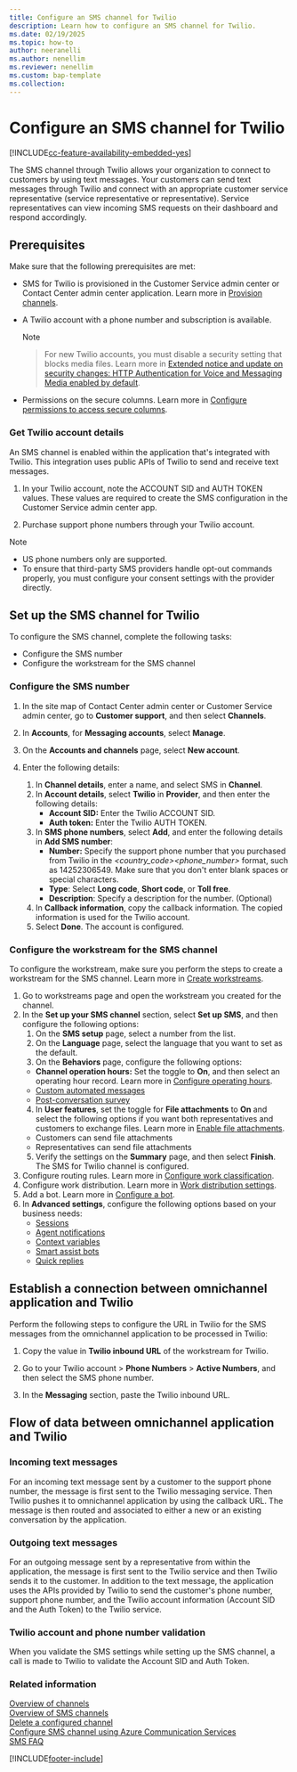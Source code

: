 ```yaml
---
title: Configure an SMS channel for Twilio
description: Learn how to configure an SMS channel for Twilio.
ms.date: 02/19/2025
ms.topic: how-to
author: neeranelli
ms.author: nenellim
ms.reviewer: nenellim
ms.custom: bap-template
ms.collection:
---
```


# Configure an SMS channel for Twilio

[!INCLUDE[cc-feature-availability-embedded-yes](../../includes/cc-feature-availability-embedded-yes.md)]

The SMS channel through Twilio allows your organization to connect to customers by using text messages. Your customers can send text messages through Twilio and connect with an appropriate customer service representative (service representative or representative). Service representatives can view incoming SMS requests on their dashboard and respond accordingly.

## Prerequisites

Make sure that the following prerequisites are met:

- SMS for Twilio is provisioned in the Customer Service admin center or Contact Center admin center application. Learn more in [Provision channels](/dynamics365/contact-center/implement/provision-channels#set-up-channels).
 
- A Twilio account with a phone number and subscription is available.
    > [!NOTE]
    > > For new Twilio accounts, you must disable a security setting that blocks media files. Learn more in [Extended notice and update on security changes: HTTP Authentication for Voice and Messaging Media enabled by default](https://go.microsoft.com/fwlink/p/?linkid=2248938).
- Permissions on the secure columns. Learn more in [Configure permissions to access secure columns](../implement/add-users-assign-roles.md#configure-permissions-to-access-secure-columns).

### Get Twilio account details

An SMS channel is enabled within the application that's integrated with Twilio. This integration uses public APIs of Twilio to send and receive text messages.

1. In your Twilio account, note the ACCOUNT SID and AUTH TOKEN values. These values are required to create the SMS configuration in the Customer Service admin center app.

2. Purchase support phone numbers through your Twilio account.

> [!NOTE]
>
> - US phone numbers only are supported.
> - To ensure that third-party SMS providers handle opt-out commands properly, you must configure your consent settings with the provider directly.  

## Set up the SMS channel for Twilio

To configure the SMS channel, complete the following tasks:
- Configure the SMS number
- Configure the workstream for the SMS channel

### Configure the SMS number

1. In the site map of Contact Center admin center or Customer Service admin center, go to **Customer support**, and then select **Channels**.
    
1. In **Accounts**, for **Messaging accounts**, select **Manage**.

1. On the **Accounts and channels** page, select **New account**.

1. Enter the following details:
   1. In **Channel details**, enter a name, and select SMS in **Channel**.
   1. In **Account details**, select **Twilio** in **Provider**, and then enter the following details:
      - **Account SID:** Enter the Twilio ACCOUNT SID.
      - **Auth token:** Enter the Twilio AUTH TOKEN.
   1. In **SMS phone numbers**, select **Add**, and enter the following details in **Add SMS number**:
      - **Number:** Specify the support phone number that you purchased from Twilio in the *<country_code><phone_number>* format, such as 14252306549. Make sure that you don't enter blank spaces or special characters.
      - **Type**: Select **Long code**, **Short code**, or **Toll free**.
      - **Description**: Specify a description for the number. (Optional)
   1. In **Callback information**, copy the callback information. The copied information is used for the Twilio account.
   1. Select **Done**. The account is configured.

### Configure the workstream for the SMS channel

To configure the workstream, make sure you perform the steps to create a workstream for the SMS channel. Learn more in [Create workstreams](create-workstreams.md).

1. Go to workstreams page and open the workstream you created for the channel.
2. In the **Set up your SMS channel** section, select **Set up SMS**, and then configure the following options:
   1. On the **SMS setup** page, select a number from the list.
   2. On the **Language** page, select the language that you want to set as the default.
   3. On the **Behaviors** page, configure the following options:
     - **Channel operation hours:** Set the toggle to **On**, and then select an operating hour record. Learn more in [Configure operating hours](create-operating-hours.md).
     - [Custom automated messages](configure-automated-message.md)
     - [Post-conversation survey](configure-post-conversation-survey.md)
   4. In **User features**, set the toggle for **File attachments** to **On** and select the following options if you want both representatives and customers to exchange files. Learn more in [Enable file attachments](enable-file-attachments.md).
     - Customers can send file attachments
     - Representatives can send file attachments
   5. Verify the settings on the **Summary** page, and then select **Finish**. The SMS for Twilio channel is configured.
3. Configure routing rules. Learn more in [Configure work classification](configure-work-classification.md).
4. Configure work distribution. Learn more in [Work distribution settings](create-workstreams.md#configure-work-distribution).
5. Add a bot. Learn more in [Configure a bot](create-workstreams.md#add-a-bot-to-a-workstream).
6. In **Advanced settings**, configure the following options based on your business needs:
   - [Sessions](session-templates.md)
   - [Agent notifications](notification-templates.md#out-of-the-box-notification-templates)
   - [Context variables](manage-context-variables.md#add-context-variables)
   - [Smart assist bots](../develop/smart-assist-bot.md)
   - [Quick replies](create-quick-replies.md)

## Establish a connection between omnichannel application and Twilio


Perform the following steps to configure the URL in Twilio for the SMS messages from the omnichannel application to be processed in Twilio:

1. Copy the value in **Twilio inbound URL** of the workstream for Twilio.

2. Go to your Twilio account > **Phone Numbers** > **Active Numbers**, and then select the SMS phone number.

3. In the **Messaging** section, paste the Twilio inbound URL.

## Flow of data between omnichannel application and Twilio

### Incoming text messages

For an incoming text message sent by a customer to the support phone number, the message is first sent to the Twilio messaging service. Then Twilio pushes it to omnichannel application by using the callback URL. The message is then routed and associated to either a new or an existing conversation by the application.

### Outgoing text messages

For an outgoing message sent by a representative from within the application, the message is first sent to the Twilio service and then Twilio sends it to the customer. In addition to the text message, the application uses the APIs provided by Twilio to send the customer's phone number, support phone number, and the Twilio account information (Account SID and the Auth Token) to the Twilio service.

### Twilio account and phone number validation

When you validate the SMS settings while setting up the SMS channel, a call is made to Twilio to validate the Account SID and Auth Token.


### Related information

[Overview of channels](../use/channels.md)  
[Overview of SMS channels](../use/sms-channel-overview.md)  
[Delete a configured channel](delete-channel.md)  
[Configure SMS channel using Azure Communication Services](configure-sms-channel-acs.md)	
[SMS FAQ](faqs.md#sms)  


[!INCLUDE[footer-include](../../includes/footer-banner.md)]
